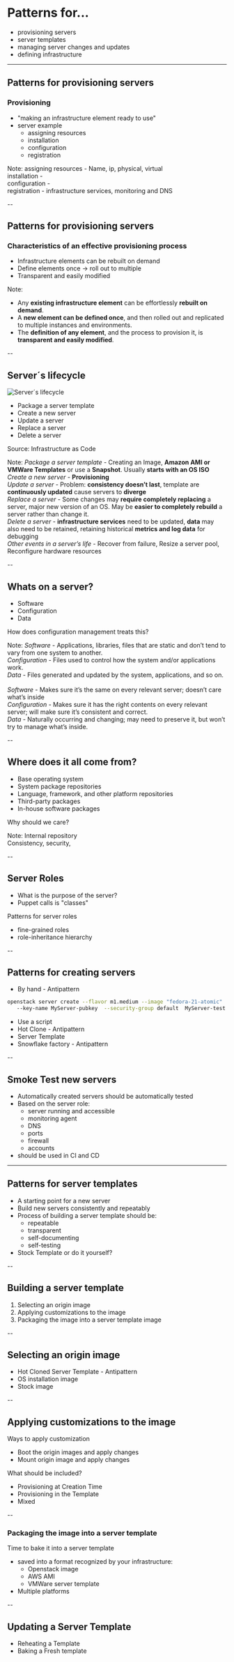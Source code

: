 # Patterns for...
* provisioning servers
* server templates
* managing server changes and updates
* defining infrastructure


---
## Patterns for provisioning servers
### Provisioning
* "making an infrastructure element ready to use"
* server example
  * assigning resources
  * installation
  * configuration
  * registration
  
Note:
assigning resources - Name, ip, physical, virtual <br/>
installation - <br/>
configuration - <br/>
registration - infrastructure services, monitoring and DNS


--
## Patterns for provisioning servers
### Characteristics of an effective provisioning process
* Infrastructure elements can be rebuilt on demand
* Define elements once -> roll out to multiple
* Transparent and easily modified

Note:
* Any **existing infrastructure element** can be effortlessly **rebuilt on demand**.<br/>
* A **new element can be defined once**, and then rolled out and replicated to multiple instances and environments.<br/>
* The **definition of any element**, and the process to provision it, is **transparent and easily modified**.


--
## Server´s lifecycle
![Server´s lifecycle](../images/l03-server-lifecycle.png)

* Package a server template
* Create a new server
* Update a server
* Replace a server
* Delete a server

Source: Infrastructure as Code

<!-- {_style="text-align: right; font-size:60%"} -->

Note:
*Package a server template* - Creating an Image, **Amazon AMI or VMWare Templates** or use a **Snapshot**. Usually **starts with an OS ISO** <br />
*Create a new server* - **Provisioning** <br />
*Update a server* - Problem: **consistency doesn’t last**, template are **continuously updated** cause servers to **diverge** <br />
*Replace a server* - Some changes may **require completely replacing** a server, major new version of an OS. May be **easier to completely rebuild** a server rather than change it. <br />
*Delete a server* -  **infrastructure services** need to be updated, **data** may also need to be retained, retaining historical **metrics and log data** for debugging<br />
*Other events in a server’s life* - Recover from failure, Resize a server pool, Reconfigure hardware resources


--
## Whats on a server?
* Software
* Configuration
* Data

How does configuration management treats this?

Note:
*Software* - Applications, libraries, files that are static and don’t tend to vary from one system to another. <br />
*Configuration* - Files used to control how the system and/or applications work. <br />
*Data* - Files generated and updated by the system, applications, and so on.  <br />
 <br />
*Software* - Makes sure it’s the same on every relevant server; doesn’t care what’s inside <br />
*Configuration* - Makes sure it has the right contents on every relevant server; will make sure it’s consistent and correct. <br />
*Data* - Naturally occurring and changing; may need to preserve it, but won’t try to manage what’s inside. <br />


--
## Where does it all come from?
* Base operating system
* System package repositories
* Language, framework, and other platform repositories
* Third-party packages
* In-house software packages

Why should we care?

Note:
Internal repository <br />
Consistency, security,


--
## Server Roles
* What is the purpose of the server?
* Puppet calls is "classes"

Patterns for server roles
* fine-grained roles
* role-inheritance hierarchy


--
## Patterns for creating servers
* By hand - Antipattern
```bash
openstack server create --flavor m1.medium --image "fedora-21-atomic"                 -
   --key-name MyServer-pubkey  --security-group default  MyServer-test
```
* Use a script
* Hot Clone - Antipattern
* Server Template
* Snowflake factory - Antipattern


--
## Smoke Test new servers
* Automatically created servers should be automatically tested
* Based on the server role:
  * server running and accessible
  * monitoring agent
  * DNS
  * ports
  * firewall
  * accounts
* should be used in CI and CD


---
## Patterns for server templates
* A starting point for a new server
* Build new servers consistently and repeatably
* Process of building a server template should be:
  * repeatable
  * transparent
  * self-documenting
  * self-testing
* Stock Template or do it yourself?


--
## Building a server template
1. Selecting an origin image
2. Applying customizations to the image
3. Packaging the image into a server template image


--
## Selecting an origin image
* Hot Cloned Server Template - Antipattern
* OS installation image
* Stock image


--
## Applying customizations to the image
Ways to apply customization
* Boot the origin images and apply changes
* Mount origin image and apply changes

What should be included?
* Provisioning at Creation Time
* Provisioning in the Template
* Mixed


--
### Packaging the image into a server template
Time to bake it into a server template
* saved into a format recognized by your infrastructure:
  * Openstack image
  * AWS AMI
  * VMWare server template
* Multiple platforms


--
## Updating a Server Template
* Reheating a Template
* Baking a Fresh template